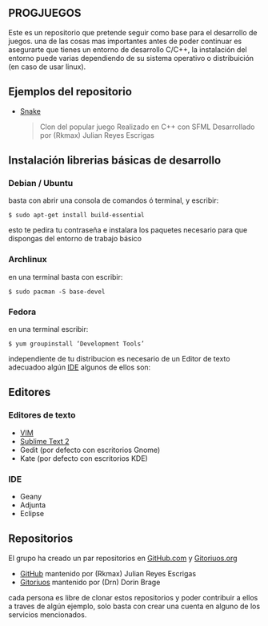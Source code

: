 PROGJUEGOS
----------

Este es un repositorio que pretende seguir como base para el desarrollo de juegos. una de las cosas mas importantes antes de poder continuar es asegurarte que tienes un entorno de desarrollo C/C++, la instalación del entorno puede varias dependiendo de su sistema operativo o distribuición (en caso de usar linux).

## Ejemplos del repositorio

-   [Snake](https://github.com/rkmax/snake)
    > Clon del popular juego Realizado en C++ con SFML
    > Desarrollado por (Rkmax) Julian Reyes Escrigas


## Instalación librerias básicas de desarrollo

### Debian / Ubuntu

basta con abrir una consola de comandos ó terminal, y escribir:

    $ sudo apt-get install build-essential

esto te pedira tu contraseña e instalara los paquetes necesario para que dispongas del entorno de trabajo básico

### Archlinux

en una terminal basta con escribir:

    $ sudo pacman -S base-devel

### Fedora

en una terminal escribir:

    $ yum groupinstall ‘Development Tools’

independiente de tu distribucion es necesario de un Editor de texto adecuadoo algún [IDE][1] algunos de ellos son:

## Editores

### Editores de texto
- [VIM][vim]
- [Sublime Text 2][sublime]
- Gedit (por defecto con escritorios Gnome)
- Kate (por defecto con escritorios KDE)

### IDE
- Geany
- Adjunta
- Eclipse

## Repositorios

El grupo ha creado un par repositorios en [GitHub.com][2] y [Gitoriuos.org][3]

- [GitHub](https://github.com/rkmax/progjuegos/) mantenido por (Rkmax) Julian Reyes Escrigas
- [Gitoriuos](https://gitorious.org/progjuegos) mantenido por (Drn) Dorin Brage

cada persona es libre de clonar estos repositorios y poder contribuir a ellos a traves de algún ejemplo, solo basta con crear una cuenta en alguno de los servicios mencionados.



[vim]:http://es.wikipedia.org/wiki/Vim
[sublime]:http://www.sublimetext.com/2
[1]:http://es.wikipedia.org/wiki/Entorno_de_desarrollo_integrado
[2]:https://github.com
[3]:https://gitorious.org